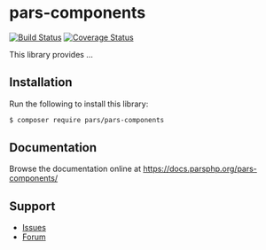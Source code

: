 # pars-components

[![Build Status](https://travis-ci.com/pars/pars-components.svg?branch=master)](https://travis-ci.com/pars/pars-components)
[![Coverage Status](https://coveralls.io/repos/github/pars/pars-components/badge.svg?branch=master)](https://coveralls.io/github/pars/pars-components?branch=master)

This library provides …

## Installation

Run the following to install this library:

```bash
$ composer require pars/pars-components
```

## Documentation

Browse the documentation online at https://docs.parsphp.org/pars-components/

## Support

* [Issues](https://github.com/pars/pars-components/issues/)
* [Forum](https://discourse.parsphp.org/)
